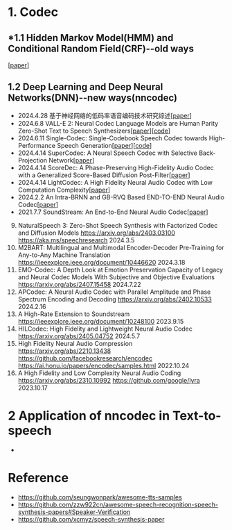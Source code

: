 # 1. Codec
## *1.1 Hidden Markov Model(HMM) and Conditional Random Field(CRF)--old ways

[[paper]()]
## 1.2 Deep Learning and Deep Neural Networks(DNN)--new ways(nncodec)
- 2024.4.28 基于神经网络的低码率语音编码技术研究综述[[paper](https://kns.cnki.net/kcms2/article/abstract?v=wRD08hUPYgxIQfVIo03qBOmF-KFe1SjsE8tlpEc5OvnGr0I4pNML3ML4vI6BI3Q4dCtxdAc-F2rtQBJVg259do_ultMvCkimLUC52KEGwfPT-ztkpwkZ9W9jeZPcb_ImA2ISCuuBEdeOAOpUlLReOAkWvzMob0h9&uniplatform=NZKPT&language=CHS)]
- 2024.6.8 VALL-E 2: Neural Codec Language Models are Human Parity Zero-Shot Text to Speech Synthesizers[[paper](https://arxiv.org/abs/2406.05370)][[code](https://aka.ms/valle2)]
- 2024.6.11 Single-Codec: Single-Codebook Speech Codec towards High-Performance Speech Generation[[paper](https://arxiv.org/abs/2406.07422)][[code](https://kkksuper.github.io/Single-Codec)]
- 2024.4.14 SuperCodec: A Neural Speech Codec with Selective Back-Projection Network[[paper](https://ieeexplore.ieee.org/document/10447744)]
- 2024.4.14 ScoreDec: A Phase-Preserving High-Fidelity Audio Codec with a Generalized Score-Based Diffusion Post-Filter[[paper](https://ieeexplore.ieee.org/document/10448371)]
- 2024.4.14 LightCodec: A High Fidelity Neural Audio Codec with Low Computation Complexity[[paper](https://ieeexplore.ieee.org/document/10447532)]
- 2024.2.2 An Intra-BRNN and GB-RVQ Based END-TO-END Neural Audio Codec[[paper](https://arxiv.org/abs/2402.01271)]
- 2021.7.7 SoundStream: An End-to-End Neural Audio Codec[[paper](https://arxiv.org/abs/2107.03312)]


9. NaturalSpeech 3: Zero-Shot Speech Synthesis with Factorized Codec and Diffusion Models
https://arxiv.org/abs/2403.03100
https://aka.ms/speechresearch
2024.3.5
10. M2BART: Multilingual and Multimodal Encoder-Decoder Pre-Training for Any-to-Any Machine Translation
https://ieeexplore.ieee.org/document/10446620
2024.3.18
11. EMO-Codec: A Depth Look at Emotion Preservation Capacity of Legacy and Neural Codec Models With Subjective and Objective Evaluations
https://arxiv.org/abs/2407.15458
2024.7.22
12. APCodec: A Neural Audio Codec with Parallel Amplitude and Phase Spectrum Encoding and Decoding
https://arxiv.org/abs/2402.10533
2024.2.16
13. A High-Rate Extension to Soundstream
https://ieeexplore.ieee.org/document/10248100
2023.9.15
14. HILCodec: High Fidelity and Lightweight Neural Audio Codec
https://arxiv.org/abs/2405.04752
2024.5.7
15. High Fidelity Neural Audio Compression
https://arxiv.org/abs/2210.13438
https://github.com/facebookresearch/encodec
https://ai.honu.io/papers/encodec/samples.html
2022.10.24
16. A High Fidelity and Low Complexity Neural Audio Coding
https://arxiv.org/abs/2310.10992
https://github.com/google/lyra
2023.10.17



# 2 Application of nncodec in Text-to-speech
- 

# Reference
- https://github.com/seungwonpark/awesome-tts-samples
- https://github.com/zzw922cn/awesome-speech-recognition-speech-synthesis-papers#Speaker-Verification
- https://github.com/xcmyz/speech-synthesis-paper
